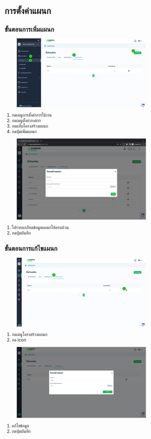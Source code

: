 # การตั้งค่าแผนก

## **ขั้นตอนการเพิ่มแผนก**

<figure><img src="../../../.gitbook/assets/image (49).png" alt=""><figcaption></figcaption></figure>

1. กดเมนูการตั้งค่าการใช้งาน
2. กดเมนูตั้งค่าองค์กร
3. กดแท็บโครงสร้างแผนก
4. กดปุ่มเพิ่มแผนก



<figure><img src="../../../.gitbook/assets/image (162).png" alt=""><figcaption></figcaption></figure>

1. ใส่รายละเอียดข้อมูลแผนกให้ครบถ้วน
2. กดปุ่มบันทึก



## **ขั้นตอนการแก้ไขแผนก**

<figure><img src="../../../.gitbook/assets/image (50).png" alt=""><figcaption></figcaption></figure>

1. กดเมนูโครงสร้างแผนก
2. กด icon&#x20;



<figure><img src="../../../.gitbook/assets/image (51).png" alt=""><figcaption></figcaption></figure>

1. แก้ไขข้อมูล
2. กดปุ่มบันทึก
